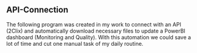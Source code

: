 ## API-Connection

The following program was created in my work to connect with an API (2Clix) and automatically download necessary files to update a PowerBI dashboard (Monitoring and Quality). With this automation we could save a lot of time and cut one manual task of my daily routine.
